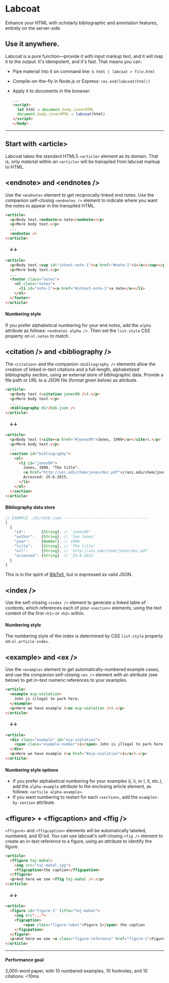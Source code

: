 # Labcoat
Enhance your HTML with scholarly bibliographic and annotation features, entirely on the server-side.

## Use it anywhere.
Labcoat is a pure function&#8212;provide it with input markup text, and it will map it to the output. It's idempotent, and it's fast. That means you can:

* Pipe material into it on command line: `$ html | labcoat > file.html`

* Compile-on-the-fly in Node.js or Express: `res.end(labcoat(html))`

* Apply it to documents in the browser: 

    ```html
    ...
    <script>
      let html = document.body.innerHTML
      document.body.innerHTML = labcoat(html)
    </script>
    </body>
    ```

<hr>

## Start with &lt;article>
Labcoat takes the standard HTML5 `<article>` element as its domain. That is, only material within an `<article>` will be transpiled from labcoat markup to HTML.

## &lt;endnote> and &lt;endnotes />
Use the `<endnote>` element to get reciprocally-linked end notes. Use the companion self-closing `<endnotes />` element to indicate where you want the notes to appear in the transpiled HTML.

```html
<article>
  <p>Body text.<endnote>a note</endnote></p>
  <p>More body text.</p>
  ...
  <endnotes />
</article>
```
#### &nbsp;&nbsp;&nbsp;&nbsp;&darr;&darr;

```html
<article>
  <p>Body text.<sup id="intext-note-1"><a href="#note-1">1</a></sup></p>
  <p>More body text.</p>
  ...
  <footer class="notes">
    <ol class="notes">
      <li id="note-1"><a href="#intext-note-1">a note</a></li>
    </ol>
  </footer>
</article>
```

#### Numbering style
If you prefer alphabetical numbering for your end notes, add the `alpha` attribute as follows: `<endnotes alpha />`. Then set the `list-style` CSS property on `ol.notes` to match.

## &lt;citation /> and &lt;bibliography />
The `<citation>` and the companion `<bibliography />` elements allow the creation of linked in-text citations and a full-length, alphabetized bibliography section, using an external store of bibliographic data. Provide a file path or URL to a JSON file (format given below) as attribute.

```html
<article>
  <p>Body text (<citation jones99 />).</p>
  <p>More body text.</p>
  ...
  <bibliography dir/bib.json />
</article>
```

#### &nbsp;&nbsp;&nbsp;&nbsp;&darr;&darr;

```html
<article>
  <p>Body text (<cite><a href="#jones99">Jones, 1999</a></cite>).</p>
  <p>More body text.</p>
  ...
  <section id="bibliography">
    <ol>
      <li id="jones99">
        Jones, 1999. "The title". 
        <a href="http://uni.edu/chem/jones/doc.pdf">//uni.edu/chem/jones/doc.pdf</a>. 
        Accessed: 25-6-2015.
      </li>
    </ol>
  </section>
</article>
```

#### Bibliography data store
```js
// EXAMPLE ./dir/bib.json --------------------------------------
[
  {
    "id":       {String}, // 'jones99'
    "author":   {String}, // 'Jon Jones'
    "year":     {Number}, // 1999
    "title":    {String}, // 'The title'
    "url":      {String}, // 'http://uni.edu/chem/jones/doc.pdf'
    "accessed": {String}  // '25-6-2015'
  }
]
```
This is in the spirit of [BibTeX](http://www.bibtex.org/), but is expressed as valid JSON.

## &lt;index />
Use the self-closing `<index />` element to generate a linked table of contents, which references each of your `<section>` elements, using the text content of the first `<h1>` or `<h2>` within.

#### Numbering style
The numbering style of the index is determined by CSS `list-style` property on `ol.article-index`.

## &lt;example> and &lt;ex />
Use the `<example>` element to get automatically-numbered example cases, and use the companion self-closing `<ex />` element with an attribute (see below) to get in-text numeric references to your examples.

```html
<article>
  <example ecp-violation>
    John is illegal to park here.
  </example>
  <p>Here we have example (<ex ecp-violation />).</p>
</article>
```

#### &nbsp;&nbsp;&nbsp;&nbsp;&darr;&darr;

```html
<article>
  <div class="example" id="ecp-violation">
    <span class="example-number">1</span> John is illegal to park here.
  </div>
  <p>Here we have example (<a href="#ecp-violation">1</a>).</p>
</article>
```
#### Numbering style options
* If you prefer alphabetical numbering for your examples (i, ii, or I, II, etc.), add the `alpha-example` attribute to the enclosing article element, as follows: `<article alpha-example>`.
* If you want numbering to restart for each `<section>`, add the `examples-by-section` attribute.

## &lt;ffigure> + &lt;ffigcaption> and &lt;ffig />
`<ffigure>` and `<ffigcaption>` elements will be automatically labeled, numbered, and ID'ed. You can use labcoat's self-closing `<fig />` element to create an in-text reference to a figure, using an attribute to identify the figure.

```html
<article>
  <ffigure taj-mahal>
    <img src="taj-mahal.jpg">
    <ffigcaption>the caption</ffigcpation>
  </ffigure>
  <p>And here we see <ffig taj-mahal />.</p>
</article>
```

#### &nbsp;&nbsp;&nbsp;&nbsp;&darr;&darr;

```html
<article>
  <figure id="figure-1" title="taj-mahal">
    <img src"...">
    <figcaption>
        <span class="figure-label">Figure 1</span> the caption
    </figcpation>
  </figure>
  <p>And here we see <a class="figure-reference" href="figure-1">Figure 1<a>.</p>
</article>
```

<hr>

#### Performance goal
2,000-word paper, with 10 numbered examples, 10 footnotes, and 10 citations: <10ms
